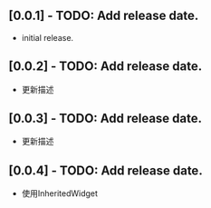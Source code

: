 ## [0.0.1] - TODO: Add release date.
* initial release.
## [0.0.2] - TODO: Add release date.
* 更新描述
## [0.0.3] - TODO: Add release date.
* 更新描述
## [0.0.4] - TODO: Add release date.
* 使用InheritedWidget
